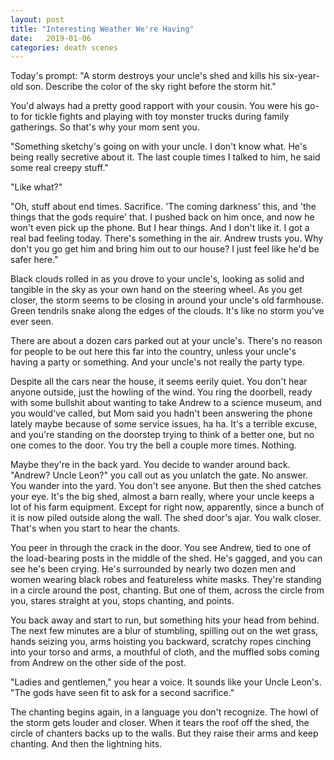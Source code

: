 ```yaml
---
layout: post
title: "Interesting Weather We're Having"
date:   2019-01-06
categories: death scenes
---
```

Today's prompt: "A storm destroys your uncle's shed and kills his six-year-old son. Describe the color of the sky right before the storm hit."

You'd always had a pretty good rapport with your cousin. You were his go-to for tickle fights and playing with toy monster trucks during family gatherings. So that's why your mom sent you.

"Something sketchy's going on with your uncle. I don't know what. He's being really secretive about it. The last couple times I talked to him, he said some real creepy stuff."

"Like what?"

"Oh, stuff about end times. Sacrifice. 'The coming darkness' this, and 'the things that the gods require' that. I pushed back on him once, and now he won't even pick up the phone. But I hear things. And I don't like it. I got a real bad feeling today. There's something in the air. Andrew trusts you. Why don't you go get him and bring him out to our house? I just feel like he'd be safer here." 

Black clouds rolled in as you drove to your uncle's, looking as solid and tangible in the sky as your own hand on the steering wheel. As you get closer, the storm seems to be closing in around your uncle's old farmhouse. Green tendrils snake along the edges of the clouds. It's like no storm you've ever seen. 

There are about a dozen cars parked out at your uncle's. There's no reason for people to be out here this far into the country, unless your uncle's having a party or something. And your uncle's not really the party type.

Despite all the cars near the house, it seems eerily quiet. You don't hear anyone outside, just the howling of the wind. You ring the doorbell, ready with some bullshit about wanting to take Andrew to a science museum, and you would've called, but Mom said you hadn't been answering the phone lately maybe because of some service issues, ha ha. It's a terrible excuse, and you're standing on the doorstep trying to think of a better one, but no one comes to the door. You try the bell a couple more times. Nothing.

Maybe they're in the back yard. You decide to wander around back. "Andrew? Uncle Leon?" you call out as you unlatch the gate. No answer. You wander into the yard. You don't see anyone. But then the shed catches your eye. It's the big shed, almost a barn really, where your uncle keeps a lot of his farm equipment. Except for right now, apparently, since a bunch of it is now piled outside along the wall. The shed door's ajar. You walk closer. That's when you start to hear the chants. 

You peer in through the crack in the door. You see Andrew, tied to one of the load-bearing posts in the middle of the shed. He's gagged, and you can see he's been crying. He's surrounded by nearly two dozen men and women wearing black robes and featureless white masks. They're standing in a circle around the post, chanting. But one of them, across the circle from you, stares straight at you, stops chanting, and points.

You back away and start to run, but something hits your head from behind. The next few minutes are a blur of stumbling, spilling out on the wet grass, hands seizing you, arms hoisting you backward, scratchy ropes cinching into your torso and arms, a mouthful of cloth, and the muffled sobs coming from Andrew on the other side of the post.

"Ladies and gentlemen," you hear a voice. It sounds like your Uncle Leon's. "The gods have seen fit to ask for a second sacrifice."

The chanting begins again, in a language you don't recognize. The howl of the storm gets louder and closer. When it tears the roof off the shed, the circle of chanters backs up to the walls. But they raise their arms and keep chanting. And then the lightning hits.
